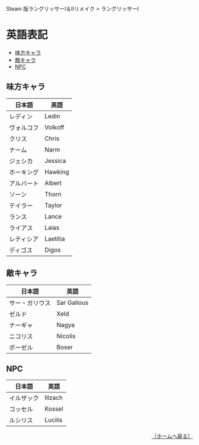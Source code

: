 Steam 版ラングリッサーⅠ＆Ⅱリメイク > ラングリッサーⅠ

# 英語表記

- [味方キャラ](#味方キャラ)
- [敵キャラ](#敵キャラ)
- [NPC](#NPC)

## 味方キャラ

|日本語|英語|
|---|---|
|レディン|Ledin|
|ヴォルコフ|Volkoff|
|クリス|Chris|
|ナーム|Narm|
|ジェシカ|Jessica|
|ホーキング|Hawking|
|アルバート|Albert|
|ソーン|Thorn|
|テイラー|Taylor|
|ランス|Lance|
|ライアス|Laias|
|レティシア|Laetitia|
|ディゴス|Digos|

## 敵キャラ

|日本語|英語|
|---|---|
|サー・ガリウス|Sar Galious|
|ゼルド|Xeld|
|ナーギャ|Nagya|
|ニコリス|Nicolis|
|ボーゼル|Boser|

## NPC

|日本語|英語|
|---|---|
|イルザック|Illzach|
|コッセル|Kossel|
|ルシリス|Lucilis|

<div align="right">
  <a href="../README.md">［ホームへ戻る］</a>
</div>

